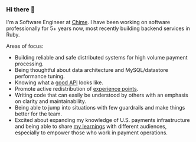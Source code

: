 ### Hi there 👋

<!--
**polina-soshnin/polina-soshnin** is a ✨ _special_ ✨ repository because its `README.md` (this file) appears on your GitHub profile.

Here are some ideas to get you started:

- 🔭 I’m currently working on ...
- 🌱 I’m currently learning ...
- 👯 I’m looking to collaborate on ...
- 🤔 I’m looking for help with ...
- 💬 Ask me about ...
- 📫 How to reach me: ...
- 😄 Pronouns: ...
- ⚡ Fun fact: ...
-->

I'm a Software Engineer at [Chime](https://www.chime.com/careers/). I have been working on software professionally for 5+ years now, most recently building backend services in Ruby.

Areas of focus:

- Building reliable and safe distributed systems for high volume payment processing.
- Being thoughtful about data architecture and MySQL/datastore performance tuning.
- Knowing what a [good API](https://increment.com/apis/) looks like.
- Promote active redistribution of [experience points](https://deniseyu.io/2020/05/23/habits-of-high-performing-teams.html).
- Writing code that can easily be understood by others with an emphasis on clarity and maintainability.
- Being able to jump into situations with few guardrails and make things better for the team.
- Excited about expanding my knowledge of U.S. payments infrastructure and being able to share [my learnings](https://github.com/polina-soshnin/polina-soshnin/blob/master/payments_resources.md) with different audiences, especially to empower those who work in payment operations.
